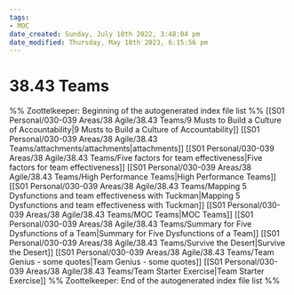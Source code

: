 ```yaml
---
tags: 
- MOC
date_created: Sunday, July 10th 2022, 3:48:04 pm
date_modified: Thursday, May 18th 2023, 6:15:56 pm
---
```

# 38.43 Teams



%% Zoottelkeeper: Beginning of the autogenerated index file list  %%
 [[S01 Personal/030-039 Areas/38 Agile/38.43 Teams/9 Musts to Build a Culture of Accountability|9 Musts to Build a Culture of Accountability]]
 [[S01 Personal/030-039 Areas/38 Agile/38.43 Teams/attachments/attachments|attachments]]
 [[S01 Personal/030-039 Areas/38 Agile/38.43 Teams/Five factors for team effectiveness|Five factors for team effectiveness]]
 [[S01 Personal/030-039 Areas/38 Agile/38.43 Teams/High Performance Teams|High Performance Teams]]
 [[S01 Personal/030-039 Areas/38 Agile/38.43 Teams/Mapping 5 Dysfunctions and team effectiveness with Tuckman|Mapping 5 Dysfunctions and team effectiveness with Tuckman]]
 [[S01 Personal/030-039 Areas/38 Agile/38.43 Teams/MOC Teams|MOC Teams]]
 [[S01 Personal/030-039 Areas/38 Agile/38.43 Teams/Summary for Five Dysfunctions of a Team|Summary for Five Dysfunctions of a Team]]
 [[S01 Personal/030-039 Areas/38 Agile/38.43 Teams/Survive the Desert|Survive the Desert]]
 [[S01 Personal/030-039 Areas/38 Agile/38.43 Teams/Team Genius - some quotes|Team Genius - some quotes]]
 [[S01 Personal/030-039 Areas/38 Agile/38.43 Teams/Team Starter Exercise|Team Starter Exercise]]
%% Zoottelkeeper: End of the autogenerated index file list  %%

